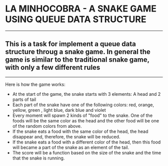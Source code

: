 # LA MINHOCOBRA - A SNAKE GAME USING QUEUE DATA STRUCTURE
---
## This is a task for implement a queue data structure throug a snake game. In general the game is similar to the traditional snake game, with only a few different rules
---
Here is how the game works:
- At the start of the game, the snake starts with 3 elements: A head and 2 parts of tail
- Each part of the snake have one of the following colors: red, orange, yellow, green , light blue, dark blue and violet
- Every moment will spawn 2 kinds of "food" to the snake. One of the foods will be the same color as the head and the other food will be one of the random colors from above.
- If the snake eats a food with the same color of the head, the head disappear and, therefore, the snake will be reduced.
- If the snake eats a food with a different color of the head, then this food will became a part of the snake as an element of the tail.
- The score will be a function based on the size of the snake and the time that the snake is running.
